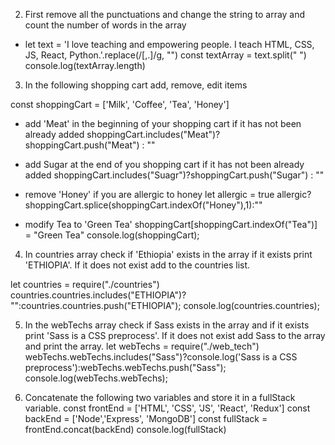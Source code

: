 2. First remove all the punctuations and change the string to array and count the number of words in the array
* let text =
'I love teaching and empowering people. I teach HTML, CSS, JS, React, Python.'.replace(/[,.]/g, "")
const textArray = text.split(" ")
console.log(textArray.length)

3. In the following shopping cart add, remove, edit items

const shoppingCart = ['Milk', 'Coffee', 'Tea', 'Honey']
* add 'Meat' in the beginning of your shopping cart if it has not been already added
shoppingCart.includes("Meat")? shoppingCart.push("Meat") : ""


* add Sugar at the end of you shopping cart if it has not been already added
shoppingCart.includes("Suagr")?shoppingCart.push("Sugar") : ""


* remove 'Honey' if you are allergic to honey
let allergic = true
allergic? shoppingCart.splice(shoppingCart.indexOf("Honey"),1):""


* modify Tea to 'Green Tea'
shoppingCart[shoppingCart.indexOf("Tea")] = "Green Tea"
console.log(shoppingCart);


4. In countries array check if 'Ethiopia' exists in the array if it exists print 'ETHIOPIA'. If it does not exist add to the countries list.

let countries = require("./countries")
countries.countries.includes("ETHIOPIA")? "":countries.countries.push("ETHIOPIA");
console.log(countries.countries);

5. In the webTechs array check if Sass exists in the array and if it exists print 'Sass is a CSS preprocess'. If it does not exist add Sass to the array and print the array.
let webTechs = require("./web_tech")
webTechs.webTechs.includes("Sass")?console.log('Sass is a CSS preprocess'):webTechs.webTechs.push("Sass");
console.log(webTechs.webTechs);


6. Concatenate the following two variables and store it in a fullStack variable.
const frontEnd = ['HTML', 'CSS', 'JS', 'React', 'Redux']
const backEnd = ['Node','Express', 'MongoDB']
const fullStack = frontEnd.concat(backEnd)
console.log(fullStack)



